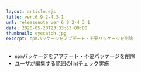 ```yaml
---
layout: article.ejs
title: ver.6.9.2-4.3.1
url: releasenote_ver_6_9_2-4_3_1
date: 2020-05-20T23:33:53+09:00
thumbnail: eyecatch.jpg
excerpt: npmパッケージをアプデート・不要パッケージを削除
---
```


- `npm`パッケージをアプデート・不要パッケージを削除
- ユーザが編集する範囲のlintチェック実施